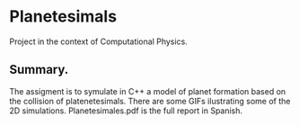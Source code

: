 # Planetesimals

Project in the context of Computational Physics.

## Summary.

The assigment is to symulate in C++ a model of planet formation based on the collision of platenetesimals. There are some GIFs ilustrating some of the 2D simulations. Planetesimales.pdf is the full report in Spanish. 
